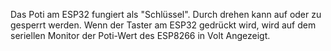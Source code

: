 Das Poti am ESP32 fungiert als "Schlüssel". Durch drehen kann auf oder zu gesperrt werden.
Wenn der Taster am ESP32 gedrückt wird, wird auf dem seriellen Monitor der Poti-Wert des ESP8266 in Volt Angezeigt.
